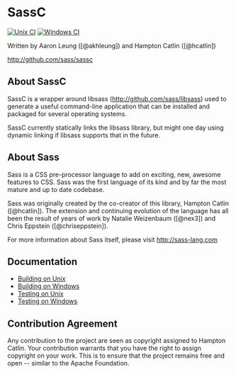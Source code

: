 SassC
=======

[![Unix CI](https://secure.travis-ci.org/sass/sassc.svg?branch=master)](http://travis-ci.org/sass/sassc)
[![Windows CI](https://ci.appveyor.com/api/projects/status/github/sass/sassc?svg=true)](https://ci.appveyor.com/project/sass/sassc/branch/master)

Written by Aaron Leung ([@akhleung]) and Hampton Catlin ([@hcatlin])

http://github.com/sass/sassc

About SassC
-----------

SassC is a wrapper around libsass (http://github.com/sass/libsass)
used to generate a useful command-line application that can be installed
and packaged for several operating systems.

SassC currently statically links the libsass library, but might one
day using dynamic linking if libsass supports that in the future.

About Sass
----------

Sass is a CSS pre-processor language to add on exciting, new,
awesome features to CSS. Sass was the first language of its kind
and by far the most mature and up to date codebase.

Sass was originally created by the co-creator of this library,
Hampton Catlin ([@hcatlin]). The extension and continuing evolution
of the language has all been the result of years of work by Natalie
Weizenbaum ([@nex3]) and Chris Eppstein ([@chriseppstein]).

For more information about Sass itself, please visit http://sass-lang.com

Documentation
-------------

* [Building on Unix](docs/building/unix-instructions.md)
* [Building on Windows](docs/building/windows-instructions.md)
* [Testing on Unix](docs/testing/unix-instructions.md)
* [Testing on Windows](docs/testing/windows-instructions.md)

Contribution Agreement
----------------------

Any contribution to the project are seen as copyright assigned to Hampton Catlin. Your contribution warrants that you have the right to assign copyright on your work. This is to ensure that the project remains free and open -- similar to the Apache Foundation.

